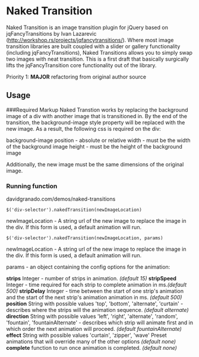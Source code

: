 # Naked Transition

Naked Transition is an image transition plugin for jQuery based on jqFancyTransitions by Ivan Lazarevic (http://workshop.rs/projects/jqfancytransitions/).  Where most image transition libraries are built coupled with a slider or gallery functionality (including jqFancyTransitions), Naked Transitions allows you to simply swap two images with neat transition. This is a first draft that basically surgically lifts the jqFancyTransition core functionality out of the library.

Priority 1: **MAJOR** refactoring from original author source

## Usage

###Required Markup
Naked Transtion works by replacing the background image of a div with another image that is transitioned in.  By the end of the transition, the background-image style property will be replaced with the new image.  As a result, the following css is required on the div:

background-image
position - absolute or relative
width - must be the width of the background image
height - must be the height of the background image

Additionally, the new image must be the same dimensions of the original image.

### Running function

davidgranado.com/demos/naked-transitions

`$('div-selector').nakedTransition(newImageLocation)`

newImageLocation - A string url of the new image to replace the image in the div.  If this form is used, a default animation will run.

`$('div-selector').nakedTransition(newImageLocation, params)`

newImageLocation - A string url of the new image to replace the image in the div.  If this form is used, a default animation will run.

params - an object containing the config options for the animation:

**strips** Integer - number of strips in animation. *(default 15)*
**stripSpeed** Integer - time required for each strip to complete animation in ms.*(default 500)*
**stripDelay** Integer - time between the start of one strip's animation and the start of the next strip's animation animation in ms. *(default 500)*
**position** String with possible values 'top', 'bottom', 'alternate', 'curtain' - describes where the strips will the animation sequence. *(default alternate)*
**direction** String with possible values 'left', 'right', 'alternate', 'random', 'fountain', 'fountainAlternate' - describes which strip will animate first and in which order the next animation will proceed. *(default fountainAlternate)*
**effect** String with possible values 'curtain', 'zipper', 'wave' Preset animations that will override many of the other options *(default none)*
**complete** function to run once animation is completed. *(default none)*